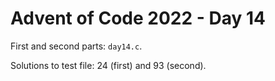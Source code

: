 # Advent of Code 2022 - Day 14

First and second parts: `day14.c`.

Solutions to test file: 24 (first) and 93 (second).

